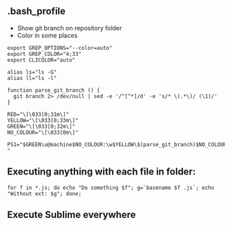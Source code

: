 ## .bash_profile
* Show git branch on repository folder
* Color in some places
```
export GREP_OPTIONS="--color=auto"
export GREP_COLOR="4;33"
export CLICOLOR="auto"
 
alias ls="ls -G"
alias ll="ls -l"
 
function parse_git_branch () {
  git branch 2> /dev/null | sed -e '/^[^*]/d' -e 's/* \(.*\)/ (\1)/'
}
 
RED="\[\033[0;31m\]"
YELLOW="\[\033[0;33m\]"
GREEN="\[\033[0;32m\]"
NO_COLOUR="\[\033[0m\]"
 
PS1="$GREEN\u@machine$NO_COLOUR:\w$YELLOW\$(parse_git_branch)$NO_COLOUR\$ "
```


## Executing anything with each file in folder:

```
for f in *.js; do echo "Do something $f"; g=`basename $f .js`; echo "Without ext: $g"; done;
```

## Execute Sublime everywhere

```
